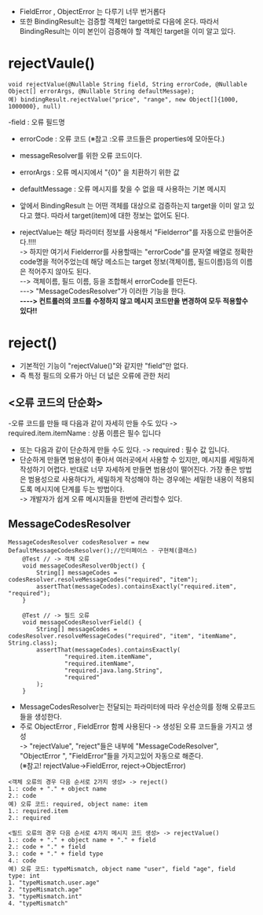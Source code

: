 - FieldError , ObjectError 는 다루기 너무 번거롭다
- 또한  BindingResult는 검증할 객체인 target바로 다음에 온다. 따라서 BindingResult는 이미 본인이 검증해야 할 객체인 target을 이미 알고 있다.

__rejectVaule()__
===========================
```
void rejectValue(@Nullable String field, String errorCode, @Nullable Object[] errorArgs, @Nullable String defaultMessage);
예) bindingResult.rejectValue("price", "range", new Object[]{1000, 1000000}, null)
```
-field : 오류 필드명
- errorCode : 오류 코드 (※참고 :오류 코드들은 properties에 모아둔다.)
- messageResolver를 위한 오류 코드이다.
- errorArgs : 오류 메시지에서 "{0}" 을 치환하기 위한 값
- defaultMessage : 오류 메시지를 찾을 수 없을 때 사용하는 기본 메시지

- 앞에서 BindingResult 는 어떤 객체를 대상으로 검증하는지 target을 이미 알고 있다고 했다. 따라서 target(item)에 대한 정보는 없어도 된다.
- rejectValue는 해당 파라미터 정보를 사용해서 "Fielderror"를 자동으로 만들어준다.!!!!        
-> 하지만 여기서 Fielderror를 사용할때는 "errorCode"를 문자열 배열로 정확한 code명을 적어주었는데 해당 메소드는 target 정보(객체이름, 필드이름)등의 이름은 적어주지 않아도 된다.      
--> 객체이름, 필드 이름, 등을 조합해서 errorCode를 만든다.    
---> "MessageCodesResolver"가 이러한 기능을 한다.    
__----> 컨트롤러의  코드를 수정하지 않고 메시지 코드만을 변경하여 모두 적용할수 있다!!__                
 
__reject()__
====================
- 기본적인 기능이 "rejectValue()"와 같지만 "field"만 없다. 
- 즉 특정 필드의 오류가 아닌 더 넚은 오류에 관한 처리


__<오류 코드의 단순화>__
------------------------------------
-오류 코드를 만들 때 다음과 같이 자세히 만들 수도 있다 -> required.item.itemName : 상품 이름은 필수 입니다
- 또는 다음과 같이 단순하게 만들 수도 있다. -> required : 필수 값 입니다.
- 단순하게 만들면 범용성이 좋아서 여러곳에서 사용할 수 있지만, 메시지를 세밀하게 작성하기 어렵다. 반대로 너무 자세하게 만들면 범용성이 떨어진다. 가장 좋은 방법은 범용성으로 사용하다가, 세밀하게 작성해야 하는 경우에는 세밀한 내용이 적용되도록 메시지에 단계를 두는 방법이다.   
-> 개발자가 쉽게 오류 메시지들을 한번에 관리할수 있다.         
    
__MessageCodesResolver__
--------------------------
```
MessageCodesResolver codesResolver = new DefaultMessageCodesResolver();//인터페이스 - 구현체(클래스)
    @Test // -> 객체 오류
    void messageCodesResolverObject() {
        String[] messageCodes = codesResolver.resolveMessageCodes("required", "item");
        assertThat(messageCodes).containsExactly("required.item", "required");
    }
    
    @Test // -> 필드 오류
    void messageCodesResolverField() {
        String[] messageCodes = codesResolver.resolveMessageCodes("required", "item", "itemName", String.class);
        assertThat(messageCodes).containsExactly(
                "required.item.itemName",
                "required.itemName",
                "required.java.lang.String",
                "required"
        );
    }
```
- MessageCodesResolver는 전달되는 파라미터에 따라 우선순의를 정해 오류코드들을 생성한다.
- 주로 ObjectError , FieldError 함께 사용된다 -> 생성된 오류 코드들을 가지고 생성     
-> "rejectValue", "reject"들은 내부에 "MessageCodeResolver", "ObjectError ", "FieldError"들을 가지고있어 자동으로 해준다.           
(※참고! rejectValue->FieldError, reject->ObjectError)    


```
<객체 오류의 경우 다음 순서로 2가지 생성> -> reject()
1.: code + "." + object name
2.: code
예) 오류 코드: required, object name: item
1.: required.item
2.: required

<필드 오류의 경우 다음 순서로 4가지 메시지 코드 생성> -> rejectValue()
1.: code + "." + object name + "." + field
2.: code + "." + field
3.: code + "." + field type
4.: code
예) 오류 코드: typeMismatch, object name "user", field "age", field type: int
1. "typeMismatch.user.age"
2. "typeMismatch.age"
3. "typeMismatch.int"
4. "typeMismatch"
```


